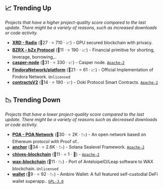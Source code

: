 ## 📈 Trending Up

_Projects that have a higher project-quality score compared to the last update. There might be a variety of reasons, such as increased downloads or code activity._

- <b><a href="https://github.com/radixdlt">XRD - Radix</a></b> (🥈27 ·  ⭐ 710 · 📈) - GPU secured blockchain with privacy.
- <b><a href="https://github.com/bZxNetwork">BZRX - bZx Protocol</a></b> (🥉11 ·  ⭐ 190 · 📈) - Financial primitive for shorting, leverage, borrowing,.. <code><img src="https://git.io/J9cO9" style="display:inline;" width="13" height="13"></code>
- <b><a href="https://github.com/casper-network/casper-node">casper-node</a></b> (🥇31 ·  ⭐ 330 · 📈) - Casper node. <code><a href="http://bit.ly/3nYMfla">Apache-2</a></code>
- <b><a href="https://github.com/FindoraNetwork/platform">FindoraNetwork/platform</a></b> (🥈21 ·  ⭐ 61 · 📈) - Official Implementation of Findora Network. <code>Unlicensed</code>
- <b><a href="https://github.com/OokiTrade/contractsV2">contractsV2</a></b> (🥉14 ·  ⭐ 190 · 📈) - Ooki Protocol Smart Contracts. <code><a href="http://bit.ly/3nYMfla">Apache-2</a></code>

## 📉 Trending Down

_Projects that have a lower project-quality score compared to the last update. There might be a variety of reasons such as decreased downloads or code activity._

- <b><a href="https://github.com/poanetwork">POA - POA Network</a></b> (🥈30 ·  ⭐ 2K · 📉) - An open network based on Ethereum protocol with Proof of..
- <b><a href="https://github.com/coral-xyz/anchor">anchor</a></b> (🥇34 ·  ⭐ 2.6K · 📉) - Solana Sealevel Framework. <code><a href="http://bit.ly/3nYMfla">Apache-2</a></code>
- <b><a href="https://github.com/HiveProject2021/chives-blockchain">chives-blockchain</a></b> (🥉11 ·  ⭐ 1 · 🐣) -  <code><a href="http://bit.ly/3nYMfla">Apache-2</a></code>
- <b><a href="https://github.com/worldwide-asset-exchange/wax-blockchain">wax-blockchain</a></b> (🥉11 · 📉) - Port of AnteloipeIO/Leap software to WAX blockchain. <code>Unlicensed</code>
- <b><a href="https://github.com/AmbireTech/wallet">wallet</a></b> (🥉9 ·  ⭐ 92 · 📉) - Ambire Wallet: A full featured self-custodial DeFi wallet superapp.. <code><a href="http://bit.ly/2M0xdwT">GPL-3.0</a></code>

